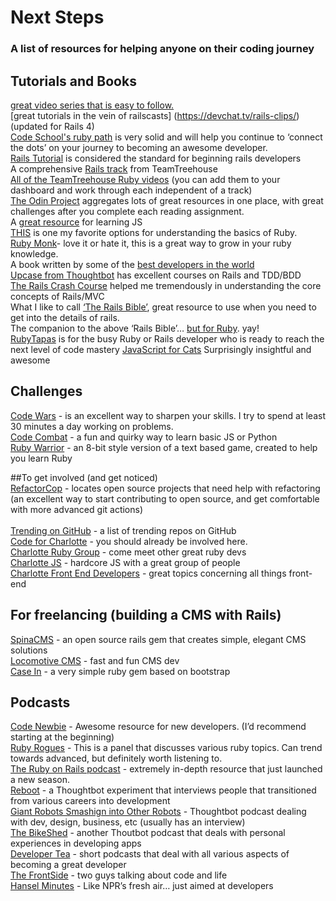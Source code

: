 # Next Steps

### A list of resources for helping anyone on their coding journey

## Tutorials and Books

[great video series that is easy to follow.](https://mackenziechild.me/12-in-12/)  
[great tutorials in the vein of railscasts]  (https://devchat.tv/rails-clips/) (updated for Rails 4)<br>
[Code School's ruby path](https://www.codeschool.com/paths/ruby) is very solid and will help you continue to ‘connect the dots’ on your journey to becoming an awesome developer.  
[Rails Tutorial](https://www.railstutorial.org/book) is considered the standard for beginning rails developers  
A comprehensive [Rails track](http://teamtreehouse.com/tracks/rails-development) from TeamTreehouse  
[All of the TeamTreehouse Ruby videos](http://teamtreehouse.com/library/topic:ruby) (you can add them to your dashboard and work through each independent of a track)  
[The Odin Project](http://www.theodinproject.com/) aggregates lots of great resources in one place, with great challenges after you complete each reading assignment.  
A [great resource](http://javascriptissexy.com/) for learning JS  
[THIS](http://ruby.bastardsbook.com/) is one my favorite options for understanding the basics of Ruby.  
[Ruby Monk](https://rubymonk.com/)- love it or hate it, this is a great way to grow in your ruby knowledge.  
A book written by some of the [best developers in the world](https://www.manning.com/books/rails-4-in-action)<br>
[Upcase from Thoughtbot](https://thoughtbot.com/upcase) has excellent courses on Rails and TDD/BDD<br>
[The Rails Crash Course](https://www.nostarch.com/railscrashcourse) helped me tremendously in understanding the core concepts of Rails/MVC  
What I like to call [‘The Rails Bible’](http://www.amazon.com/Rails-Edition-Addison-Wesley-Professional-Series/dp/0321944275), great resource to use when you need to get into the details of rails.  
The companion to the above ‘Rails Bible’… [but for Ruby](http://therubyway.io/). yay!  
[RubyTapas](http://www.rubytapas.com/) is for the busy Ruby or Rails developer who is ready to reach the next level of code mastery
[JavaScript for Cats](http://jsforcats.com/) Surprisingly insightful and awesome


## Challenges

[Code Wars](http://www.codewars.com/) - is an excellent way to sharpen your skills. I try to spend at least 30 minutes a day working on problems.<br>
[Code Combat](http://www.codecombat.com) - a fun and quirky way to learn basic JS or Python<br>
[Ruby Warrior](https://www.bloc.io/ruby-warrior/#/) - an 8-bit style version of a text based game, created to help you learn Ruby

##To get involved (and get noticed)  
[RefactorCop](http://refactorcop.com/) - locates open source projects that need help with refactoring (an excellent way to start contributing to open source, and get comfortable with more advanced git actions)<br>  
[Trending on GitHub](https://github.com/trending) - a list of trending repos on GitHub <br>
[Code for Charlotte](http://www.meetup.com/Code-For-Charlotte/) - you should already be involved here.  
[Charlotte Ruby Group](http://www.meetup.com/charlotte-rb/) - come meet other great ruby devs  
[Charlotte JS](http://www.meetup.com/CharlotteJS/) - hardcore JS with a great group of people  
[Charlotte Front End Developers](http://www.meetup.com/Charlotte-Front-End-Developers/) - great topics concerning all things front-end  

## For freelancing (building a CMS with Rails)
[SpinaCMS](http://www.spinacms.com/) - an open source rails gem that creates simple, elegant CMS solutions  
[Locomotive CMS](http://www.locomotivecms.com/) - fast and fun CMS dev  
[Case In](http://www.caseincms.com/) - a very simple ruby gem based on bootstrap  

## Podcasts
[Code Newbie](http://www.codenewbie.org/podcast) - Awesome resource for new developers. (I’d recommend starting at the beginning)  
[Ruby Rogues](http://devchat.tv/ruby-rogues) - This is a panel that discusses various ruby topics. Can trend towards advanced, but definitely worth listening to.  
[The Ruby on Rails podcast](http://5by5.tv/rubyonrails) - extremely in-depth resource that just launched a new season.  
[Reboot](http://rebootshow.fm/) - a Thoughtbot experiment that interviews people that transitioned from various careers into development  
[Giant Robots Smashign into Other Robots](http://giantrobots.fm/) - Thoughtbot podcast dealing with dev, design, business, etc (usually has an interview)  
[The BikeShed](http://bikeshed.fm/) - another Thoutbot podcast that deals with personal experiences in developing apps  
[Developer Tea](https://developertea.com/) - short podcasts that deal with all various aspects of becoming a great developer  
[The FrontSide](https://frontsidethepodcast.simplecast.fm/) - two guys talking about code and life  
[Hansel Minutes](http://hanselminutes.com/) - Like NPR’s fresh air… just aimed at developers  
